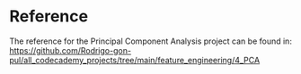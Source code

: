 # Reference

The reference for the Principal Component Analysis project can be found in:  
https://github.com/Rodrigo-gon-pul/all_codecademy_projects/tree/main/feature_engineering/4_PCA